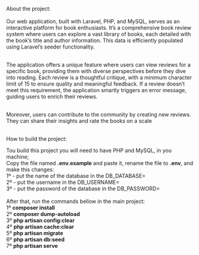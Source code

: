 About the project:
<br>
<br>
Our web application, built with Laravel, PHP, and MySQL, serves as an interactive platform for book enthusiasts. It’s a comprehensive book review system where users can explore a vast library of books, each detailed with the book’s title and author information. This data is efficiently populated using Laravel’s seeder functionality.<br><br>

The application offers a unique feature where users can view reviews for a specific book, providing them with diverse perspectives before they dive into reading. Each review is a thoughtful critique, with a minimum character limit of 15 to ensure quality and meaningful feedback. If a review doesn’t meet this requirement, the application smartly triggers an error message, guiding users to enrich their reviews.<br><br>

Moreover, users can contribute to the community by creating new reviews. They can share their insights and rate the books on a scale<br><br>

How to build the project:<br>

Tou build this project you will need to have PHP and MySQL, in you machine;<br>
Copy the file named **.env.example** and paste it, rename the file to **.env**, and make this changes:<br>
1º - put the name of the database in the DB_DATABASE=<br>
2º - put the username in the DB_USERNAME=<br>
3º - put the password of the database in the DB_PASSWORD=<br>
<br>
After that, run the commands bellow in the main project: <br>
1º **composer install**<br>
2º **composer dump-autoload**<br>
3º **php artisan config:clear**<br>
4º **php artisan cache:clear**<br>
5º **php artisan migrate**<br>
6º **php artisan db:seed**<br>
7º **php artisan serve**<br>
